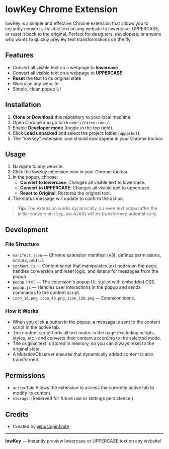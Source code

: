 # lowKey Chrome Extension
lowKey is a simple and effective Chrome extension that allows you to instantly convert all visible text on any website to lowercase, UPPERCASE, or reset it back to the original. Perfect for designers, developers, or anyone who wants to quickly preview text transformations on the fly.

## Features

- Convert all visible text on a webpage to **lowercase**
- Convert all visible text on a webpage to **UPPERCASE**
- **Reset** the text to its original state
- Works on any website
- Simple, clean popup UI

## Installation
1. **Clone or Download** this repository to your local machine.
2. Open Chrome and go to `chrome://extensions/`.
3. Enable **Developer mode** (toggle in the top right).
4. Click **Load unpacked** and select the project folder (`upperbot`).
5. The "lowKey" extension icon should now appear in your Chrome toolbar.

## Usage
1. Navigate to any website.
2. Click the lowKey extension icon in your Chrome toolbar.
3. In the popup, choose:
   - **Convert to lowercase**: Changes all visible text to lowercase.
   - **Convert to UPPERCASE**: Changes all visible text to uppercase.
   - **Reset to Original**: Restores the original text.
4. The status message will update to confirm the action.

> **Tip:** The extension works dynamically, so even text added after the initial conversion (e.g., via AJAX) will be transformed automatically.

## Development
### File Structure

- `manifest.json` — Chrome extension manifest (v3), defines permissions, scripts, and UI.
- `content.js` — Content script that manipulates text nodes on the page, handles conversion and reset logic, and listens for messages from the popup.
- `popup.html` — The extension's popup UI, styled with embedded CSS.
- `popup.js` — Handles user interactions in the popup and sends commands to the content script.
- `icon_16.png`, `icon_48.png`, `icon_128.png` — Extension icons.

### How it Works

- When you click a button in the popup, a message is sent to the content script in the active tab.
- The content script finds all text nodes in the page (excluding scripts, styles, etc.) and converts their content according to the selected mode.
- The original text is stored in memory, so you can always reset to the original state.
- A MutationObserver ensures that dynamically added content is also transformed.

## Permissions
- `activeTab`: Allows the extension to access the currently active tab to modify its content.
- `storage`: (Reserved for future use or settings persistence.)

## Credits
- Created by [@noslopinfinite](https://x.com/noslopinfinite)
---

**lowKey** — Instantly preview lowercase or UPPERCASE text on any website!
